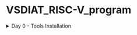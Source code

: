 # VSDIAT_RISC-V_program
<details>
	<summary>Day 0 - Tools Installation </summary>
	
# Day 0 - Tools Installation
## Yosys
```
$ git clone https://github.com/YosysHQ/yosys.git
$ cd yosys 
$ sudo apt install make
$ sudo apt-get install build-essential clang bison flex \
    libreadline-dev gawk tcl-dev libffi-dev git \
    graphviz xdot pkg-config python3 libboost-system-dev \
    libboost-python-dev libboost-filesystem-dev zlib1g-dev
$ make 
$ sudo make install
```
<img width="575" alt="yosys" src="https://github.com/">

## Iverilog
```
$ sudo apt-get install iverilog
```
![Alt Text](yosys_img.png)

## GTKWave
```
$ sudo apt update
$ sudo apt install gtkwave
```
![Alt Text](gtkwave_img.png)

</details>

